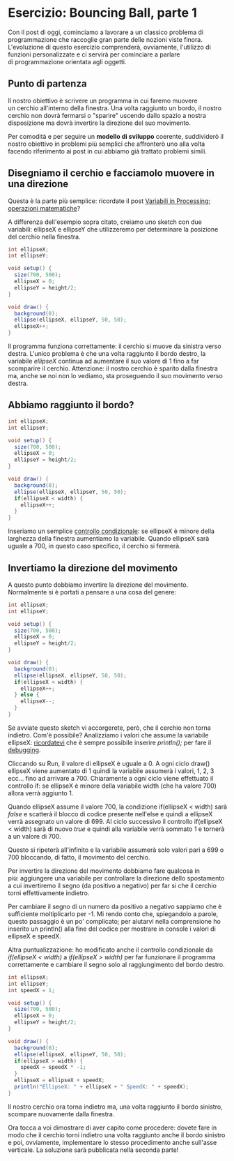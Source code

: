 # Esercizio: Bouncing Ball, parte 1

Con il post di oggi, cominciamo a lavorare a un classico problema di programmazione che raccoglie gran parte delle nozioni viste finora. L'evoluzione di questo esercizio comprenderà, ovviamente, l'utilizzo di funzioni personalizzate e ci servirà per cominciare a parlare di programmazione orientata agli oggetti.

## Punto di partenza

Il nostro obiettivo è scrivere un programma in cui faremo muovere un cerchio all'interno della finestra. Una volta raggiunto un bordo, il nostro cerchio non dovrà fermarsi o "sparire" uscendo dallo spazio a nostra disposizione ma dovrà invertire la direzione del suo movimento.

Per comodità e per seguire un **modello di sviluppo** coerente, suddividerò il nostro obiettivo in problemi più semplici che affronterò uno alla volta facendo riferimento ai post in cui abbiamo già trattato problemi simili.

## Disegniamo il cerchio e facciamolo muovere in una direzione

Questa è la parte più semplice: ricordate il post [Variabili in Processing: operazioni matematiche](https://blog.federicopepe.com/2015/09/variabili-in-processing-ii-operazioni-matematiche/)?

A differenza dell'esempio sopra citato, creiamo uno sketch con due variabili: ellipseX e ellipseY che utilizzeremo per determinare la posizione del cerchio nella finestra.

```java
int ellipseX;
int ellipseY;

void setup() {
  size(700, 500);
  ellipseX = 0;
  ellipseY = height/2;
}

void draw() {
  background(0);
  ellipse(ellipseX, ellipseY, 50, 50);
  ellipseX++;
}
```

Il programma funziona correttamente: il cerchio si muove da sinistra verso destra. L'unico problema è che una volta raggiunto il bordo destro, la variabile _ellipseX_ continua ad aumentare il suo valore di 1 fino a far scomparire il cerchio. Attenzione: il nostro cerchio è sparito dalla finestra ma, anche se noi non lo vediamo, sta proseguendo il suo movimento verso destra.

## Abbiamo raggiunto il bordo?

```java
int ellipseX;
int ellipseY;

void setup() {
  size(700, 500);
  ellipseX = 0;
  ellipseY = height/2;
}

void draw() {
  background(0);
  ellipse(ellipseX, ellipseY, 50, 50);
  if(ellipseX < width) {
    ellipseX++;
  }
}
```

Inseriamo un semplice [controllo condizionale](https://blog.federicopepe.com/2015/09/controlli-condizionali-if-else-if-else/): se ellipseX è minore della larghezza della finestra aumentiamo la variabile. Quando ellipseX sarà uguale a 700, in questo caso specifico, il cerchio si fermerà.

## Invertiamo la direzione del movimento

A questo punto dobbiamo invertire la direzione del movimento. Normalmente si è portati a pensare a una cosa del genere:

```java
int ellipseX;
int ellipseY;

void setup() {
  size(700, 500);
  ellipseX = 0;
  ellipseY = height/2;
}

void draw() {
  background(0);
  ellipse(ellipseX, ellipseY, 50, 50);
  if(ellipseX < width) {
    ellipseX++;
  } else {
    ellipseX--;
  }
}
```

Se avviate questo sketch vi accorgerete, però, che il cerchio non torna indietro. Com'è possibile? Analizziamo i valori che assume la variabile ellipseX: [ricordatevi](https://blog.federicopepe.com/2015/09/println-e-random/) che è sempre possibile inserire _println();_ per fare il [debugging](https://blog.federicopepe.com/2015/09/variabili-in-processing-ii-operazioni-matematiche/).

Cliccando su Run, il valore di ellipseX è uguale a 0. A ogni ciclo draw() ellipseX viene aumentato di 1 quindi la variabile assumerà i valori, 1, 2, 3 ecc... fino ad arrivare a 700. Chiaramente a ogni ciclo viene effettuato il controllo if: se ellipseX è minore della variabile width (che ha valore 700) allora verrà aggiunto 1.

Quando ellipseX assume il valore 700, la condizione if(ellipseX < width) sarà _false_ e scatterà il blocco di codice presente nell'else e quindi a ellipseX verrà assegnato un valore di 699. Al ciclo successivo il controllo if(ellipseX < width) sarà di nuovo _true_ e quindi alla variabile verrà sommato 1 e tornerà a un valore di 700.

Questo si ripeterà all'infinito e la variabile assumerà solo valori pari a 699 o 700 bloccando, di fatto, il movimento del cerchio.

Per invertire la direzione del movimento dobbiamo fare qualcosa in più: aggiungere una variabile per controllare la direzione dello spostamento a cui invertiremo il segno (da positivo a negativo) per far si che il cerchio torni effettivamente indietro.

Per cambiare il segno di un numero da positivo a negativo sappiamo che è sufficiente moltiplicarlo per -1. Mi rendo conto che, spiegandolo a parole, questo passaggio è un po' complicato; per aiutarvi nella comprensione ho inserito un println() alla fine del codice per mostrare in console i valori di ellipseX e speedX.

Altra puntualizzazione: ho modificato anche il controllo condizionale da _if(ellipseX < width)_ a _if(ellipseX > width)_ per far funzionare il programma correttamente e cambiare il segno solo al raggiungimento del bordo destro.

```java
int ellipseX;
int ellipseY;
int speedX = 1;

void setup() {
  size(700, 500);
  ellipseX = 0;
  ellipseY = height/2;
}

void draw() {
  background(0);
  ellipse(ellipseX, ellipseY, 50, 50);
  if(ellipseX > width) {
    speedX = speedX * -1;
  }
  ellipseX = ellipseX + speedX;
  println("EllipseX: " + ellipseX + " SpeedX: " + speedX);
}
```

Il nostro cerchio ora torna indietro ma, una volta raggiunto il bordo sinistro, scompare nuovamente dalla finestra.

Ora tocca a voi dimostrare di aver capito come procedere: dovete fare in modo che il cerchio torni indietro una volta raggiunto anche il bordo sinistro e poi, ovviamente, implementare lo stesso procedimento anche sull'asse verticale. La soluzione sarà pubblicata nella seconda parte!
